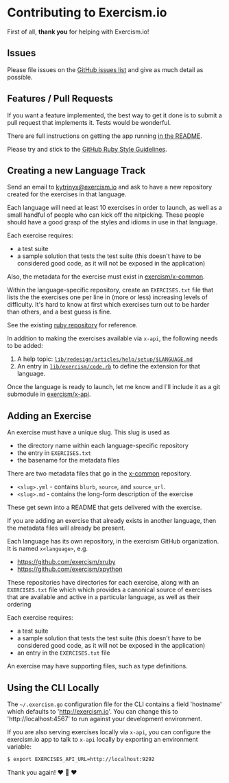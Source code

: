 # Contributing to Exercism.io

First of all, **thank you** for helping with Exercism.io!

## Issues

Please file issues on the [GitHub issues list](https://github.com/exercism/exercism.io/issues) and give as much detail as possible.

## Features / Pull Requests

If you want a feature implemented, the best way to get it done is to submit a pull request that implements it. Tests would be wonderful.

There are full instructions on getting the app running [in the README](https://github.com/exercism/exercism.io/blob/master/README.md).

Please try and stick to the [GitHub Ruby Style Guidelines](https://github.com/styleguide/ruby).

## Creating a new Language Track

Send an email to [kytrinyx@exercism.io](mailto:kytrinyx@exercism.io) and
ask to have a new repository created for the exercises in that language.

Each language will need at least 10 exercises in order to launch, as well as a
small handful of people who can kick off the nitpicking. These people should
have a good grasp of the styles and idioms in use in that language.

Each exercise requires:

- a test suite
- a sample solution that tests the test suite (this doesn't have to be
  considered good code, as it will not be exposed in the application)

Also, the metadata for the exercise must exist in
[exercism/x-common](https://github.com/exercism/x-common).

Within the language-specific repository, create an `EXERCISES.txt` file that
lists the the exercises one per line in (more or less) increasing levels of
difficulty. It's hard to know at first which exercises turn out to be harder
than others, and a best guess is fine.

See the existing [ruby repository](https://github.com/exercism/xruby) for reference.

In addition to making the exercises available via `x-api`, the following needs
to be added:

1. A help topic: [`lib/redesign/articles/help/setup/$LANGUAGE.md`](https://github.com/exercism/exercism.io/blob/master/lib/redesign/articles/help/setup/)
2. An entry in [`lib/exercism/code.rb`](https://github.com/exercism/exercism.io/blob/master/lib/exercism/code.rb) to define the extension for that language.

Once the language is ready to launch, let me know and I'll include it as a git
submodule in [exercism/x-api](https://github.com/exercism/x-api).

## Adding an Exercise

An exercise must have a unique slug. This slug is used as

* the directory name within each language-specific repository
* the entry in `EXERCISES.txt`
* the basename for the metadata files

There are two metadata files that go in the
[x-common](https://github.com/exercism/x-common) repository.

* `<slug>.yml` - contains `blurb`, `source`, and `source_url`.
* `<slug>.md` - contains the long-form description of the exercise

These get sewn into a README that gets delivered with the exercise.

If you are adding an exercise that already exists in another language, then
the metadata files will already be present.

Each language has its own repository, in the exercism GitHub organization. It
is named `x<language>`, e.g.

* https://github.com/exercism/xruby
* https://github.com/exercism/xpython

These repositories have directories for each exercise, along with an
`EXERCISES.txt` file which which provides a canonical source of exercises that
are available and active in a particular language, as well as their ordering

Each exercise requires:

- a test suite
- a sample solution that tests the test suite (this doesn't have to be
  considered good code, as it will not be exposed in the application)
- an entry in the `EXERCISES.txt` file

An exercise may have supporting files, such as type definitions.

## Using the CLI Locally

The `~/.exercism.go` configuration file for the CLI contains a field
'hostname' which defaults to 'http://exercism.io'. You can change this to
'http://localhost:4567' to run against your development environment.

If you are also serving exercises locally via `x-api`, you can configure the
exercism.io app to talk to `x-api` locally by exporting an environment
variable:

```bash
$ export EXERCISES_API_URL=http://localhost:9292
```

Thank you again!
:heart: :sparkling_heart: :heart:
